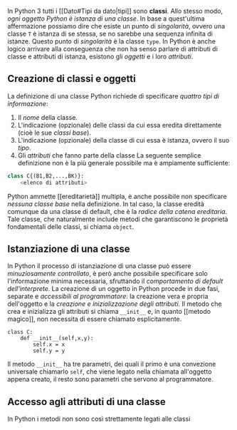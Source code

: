 In Python 3 tutti i [[Dato#Tipi da dato|tipi]] sono __classi__.
Allo stesso modo, _ogni oggetto Python è istanza di una classe_.
In base a quest'ultima affermazione possiamo dire che esiste un punto di _singolarità_, ovvero una classe `T` è istanza di se stessa, se no sarebbe una sequenza infinita di istanze.
Questo punto di _singolarità_ è la classe `type`.
In Python è anche logico arrivare alla conseguenza che non ha senso parlare di attributi di classe e attributi di istanza, esistono gli _oggetti_ e i loro _attributi_.

## Creazione di classi e oggetti
La definizione di una classe Python richiede di specificare _quattro tipi di informazione_:
1. Il _nome_ della classe.
2. L'indicazione (opzionale) delle classi da cui essa eredita direttamente (cioè le sue _classi base_).
3. L'indicazione (opzionale) della classe di cui essa è istanza, ovvero il suo _tipo_.
4. Gli _attributi_ che fanno parte della classe
La seguente semplice definizione non è la più generale possibile ma è ampiamente sufficiente:
```python
class C{(B1,B2,...,BK)}:
	<elenco di attributi>
```
Python ammette [[ereditarietà]] multipla, è anche possibile non specificare _nessuna classe base_ nella definizione.
In tal caso, la classe eredità comunque da una classe di default, che è la _radice della catena ereditaria_.
Tale classe, che naturalmente include metodi che garantiscono le proprietà fondamentali delle classi, si chiama `object`.

## Istanziazione di una classe
In Python il processo di istanziazione di una classe può essere _minuziosamente controllato_, è però anche possibile specificare solo l'informazione minima necessaria, sfruttando il _comportamento di default dell'interprete_.
La creazione di un oggetto in Python procede in due fasi, separate e _accessibili al programmatore_: la creazione vera e propria dell'oggetto e la _creazione e inizializzazione degli attributi_.
Il metodo che crea e inizializza gli attributi si chiama `__init__` e, in quanto [[metodo magico]], non necessita di essere chiamato esplicitamente.
```jupyter
class C:
	def __init__(self,x,y):
		self.x = x
		self.y = y
```
Il metodo `__init__` ha tre parametri, dei quali il primo è una convezione universale chiamarlo `self`, che viene legato nella chiamata all'oggetto appena creato, il resto sono parametri che servono al programmatore.

## Accesso agli attributi di una classe
In Python i metodi non sono così strettamente legati alle classi